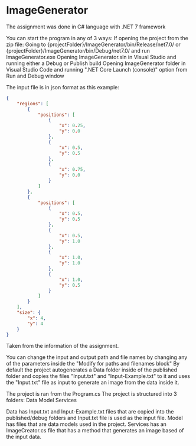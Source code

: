 # ImageGenerator

The assignment was done in C# language with .NET 7 framework

You can start the program in any of 3 ways:
If opening the project from the zip file: Going to {projectFolder}/ImageGenerator/bin/Release/net7.0/ or {projectFolder}/ImageGenerator/bin/Debug/net7.0/ and run ImageGenerator.exe
Opening ImageGenerator.sln in Visual Studio and running either a Debug or Publish build
Opening ImageGenerator folder in Visual Studio Code and running ".NET Core Launch (console)" option from Run and Debug window

The input file is in json format as this example:

```json
{
    "regions": [
        {
            "positions": [
                {
                    "x": 0.25,
                    "y": 0.0
                },
                {
                    "x": 0.5,
                    "y": 0.5
                },
                {
                    "x": 0.75,
                    "y": 0.0
                }
            ]
        },
        {
            "positions": [
                {
                    "x": 0.5,
                    "y": 0.5
                },
                {
                    "x": 0.5,
                    "y": 1.0
                },
                {
                    "x": 1.0,
                    "y": 1.0
                },
                {
                    "x": 1.0,
                    "y": 0.5
                }
            ]
        }
    ],
    "size": {
        "x": 4,
        "y": 4
    }
}
```

Taken from the information of the assignment.

You can change the input and output path and file names by changing any of the parameters inside the "Modify for paths and filenames block"
By default the project autogenerates a Data folder inside of the published folder and copies the files "Input.txt" and "Input-Example.txt" to it and uses the "Input.txt" file as input to generate an image from the data inside it.

The project is ran from the Program.cs
The project is structured into 3 folders:
	Data
	Model
	Services

Data has Input.txt and Input-Example.txt files that are copied into the published/debug folders and Input.txt file is used as the input file.
Model has files that are data models used in the project.
Services has an ImageCreator.cs file that has a method that generates an image based of the input data.
